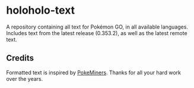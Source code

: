 # holoholo-text
A repository containing all text for Pokémon GO, in all available languages.  
Includes text from the latest release (0.353.2), as well as the latest remote text.

## Credits
Formatted text is inspired by [PokeMiners](https://github.com/PokeMiners). Thanks for all your hard work over the years.